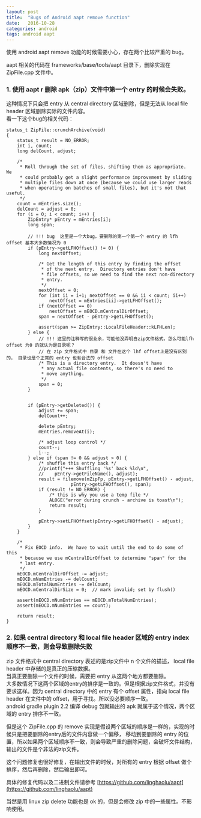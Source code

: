 ```yaml
---
layout: post
title:  "Bugs of Android aapt remove function"
date:   2016-10-28
categories: android
tags: android aapt
---
```


使用 android aapt remove 功能的时候需要小心，存在两个比较严重的 bug。

aapt 相关的代码在 frameworks/base/tools/aapt 目录下，删除实现在 ZipFile.cpp 文件中。

### 1. 使用 aapt r 删除 apk（zip）文件中第一个 entry 的时候会失败。 ###    

这种情况下只会把 entry 从 central directory 区域删除，但是无法从 local file header 区域删除实际的文件内容。   
看一下这个bug的相关代码：
    
    status_t ZipFile::crunchArchive(void)
    {
        status_t result = NO_ERROR;
        int i, count;
        long delCount, adjust;

        /*
         * Roll through the set of files, shifting them as appropriate.  We
         * could probably get a slight performance improvement by sliding
         * multiple files down at once (because we could use larger reads
         * when operating on batches of small files), but it's not that useful.
         */
        count = mEntries.size();
        delCount = adjust = 0;
        for (i = 0; i < count; i++) {
            ZipEntry* pEntry = mEntries[i];
            long span;
            
            // !!! bug  这里是一个大bug，要删除的第一个第一个 entry 的 lfh offset 基本大多数情况为 0
            if (pEntry->getLFHOffset() != 0) { 
                long nextOffset;

                /* Get the length of this entry by finding the offset
                 * of the next entry.  Directory entries don't have
                 * file offsets, so we need to find the next non-directory
                 * entry.
                 */
                nextOffset = 0;
                for (int ii = i+1; nextOffset == 0 && ii < count; ii++)
                    nextOffset = mEntries[ii]->getLFHOffset();
                if (nextOffset == 0)
                    nextOffset = mEOCD.mCentralDirOffset;
                span = nextOffset - pEntry->getLFHOffset();

                assert(span >= ZipEntry::LocalFileHeader::kLFHLen);
            } else {
                // !!! 这里的注释写的很业余，可能他没弄明白zip文件格式，怎么可能lfh offset 为0 的就认为是目录呢？
                // 在 zip 文件格式中 目录 和 文件在这个 lhf offset上是没有区别的， 目录也是个正常的 entry 也有合法的 offset
                /* This is a directory entry.  It doesn't have           
                 * any actual file contents, so there's no need to
                 * move anything.
                 */
                span = 0;
            }


            if (pEntry->getDeleted()) {
                adjust += span;
                delCount++;

                delete pEntry;
                mEntries.removeAt(i);

                /* adjust loop control */
                count--;
                i--;
            } else if (span != 0 && adjust > 0) {
                /* shuffle this entry back */
                //printf("+++ Shuffling '%s' back %ld\n",
                //    pEntry->getFileName(), adjust);
                result = filemove(mZipFp, pEntry->getLFHOffset() - adjust,
                            pEntry->getLFHOffset(), span);
                if (result != NO_ERROR) {
                    /* this is why you use a temp file */
                    ALOGE("error during crunch - archive is toast\n");
                    return result;
                }

                pEntry->setLFHOffset(pEntry->getLFHOffset() - adjust);
            }
        }

        /*
         * Fix EOCD info.  We have to wait until the end to do some of this
         * because we use mCentralDirOffset to determine "span" for the
         * last entry.
         */
        mEOCD.mCentralDirOffset -= adjust;
        mEOCD.mNumEntries -= delCount;
        mEOCD.mTotalNumEntries -= delCount;
        mEOCD.mCentralDirSize = 0;  // mark invalid; set by flush()

        assert(mEOCD.mNumEntries == mEOCD.mTotalNumEntries);
        assert(mEOCD.mNumEntries == count);

        return result;
    }


### 2. 如果 central directory 和 local file header 区域的 entry index 顺序不一致，则会导致删除失败 ###

zip 文件格式中 central directory 表述的是zip文件中 n 个文件的描述， local file header 中存储的是真正的压缩数据。    
当真正要删除一个文件的时候，需要把 entry 从这两个地方都要删除。   
大多数情况下这两个区域的entry的排序是一致的。但是根据zip文件格式，并没有要求这样。因为 central directory 中的 entry 有个
offset 属性，指向 local file header 在文件中的 offset，用于寻找。所以没必要顺序一致。    
android gradle plugin 2.2 编译 debug 包就输出的 apk 就属于这个情况，两个区域的 entry 排序不一致。   

但是这个 ZipFile.cpp 的 remove 实现是假设两个区域的顺序是一样的，实现的时候只是把要删除的entry后的文件内容做一个偏移，
移动到要删除的 entry 的位置，所以如果两个区域顺序不一致，则会导致严重的删除问题，会破坏文件结构，输出的文件是个非法的zip文件。

这个问题修复也很好修复，在输出文件的时候，对所有的 entry 根据 offset 做个排序，然后再删除，然后输出即可。


具体的修复代码以及二进制文件请参考 [https://github.com/linghaolu/aapt](https://github.com/linghaolu/aapt)

当然是用 linux zip delete 功能也是 ok 的，但是会修改 zip 中的一些属性。不影响使用。

